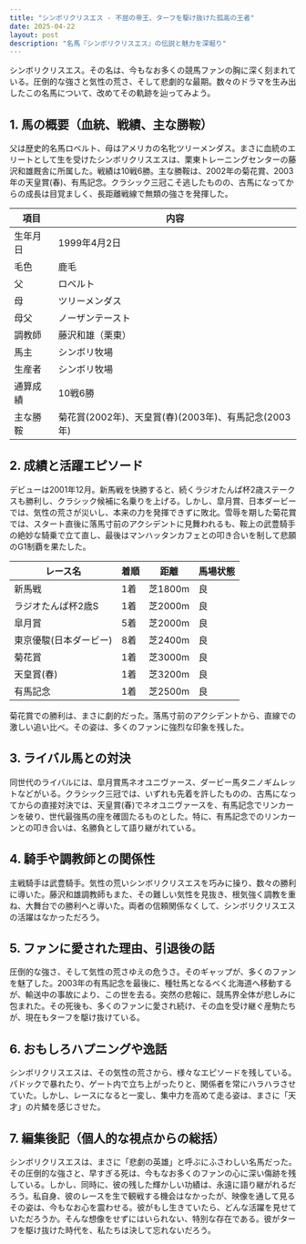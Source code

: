 ```yaml
---
title: "シンボリクリスエス - 不屈の帝王、ターフを駆け抜けた孤高の王者"
date: 2025-04-22
layout: post
description: "名馬『シンボリクリスエス』の伝説と魅力を深堀り"
---
```


シンボリクリスエス。その名は、今もなお多くの競馬ファンの胸に深く刻まれている。圧倒的な強さと気性の荒さ、そして悲劇的な最期。数々のドラマを生み出したこの名馬について、改めてその軌跡を辿ってみよう。

## 1. 馬の概要（血統、戦績、主な勝鞍）

父は歴史的名馬ロベルト、母はアメリカの名牝ツリーメンダス。まさに血統のエリートとして生を受けたシンボリクリスエスは、栗東トレーニングセンターの藤沢和雄厩舎に所属した。戦績は10戦6勝。主な勝鞍は、2002年の菊花賞、2003年の天皇賞(春)、有馬記念。クラシック三冠こそ逃したものの、古馬になってからの成長は目覚ましく、長距離戦線で無類の強さを発揮した。

| 項目 | 内容 |
|---|---|
| 生年月日 | 1999年4月2日 |
| 毛色 | 鹿毛 |
| 父 | ロベルト |
| 母 | ツリーメンダス |
| 母父 | ノーザンテースト |
| 調教師 | 藤沢和雄（栗東） |
| 馬主 | シンボリ牧場 |
| 生産者 | シンボリ牧場 |
| 通算成績 | 10戦6勝 |
| 主な勝鞍 | 菊花賞(2002年)、天皇賞(春)(2003年)、有馬記念(2003年) |


## 2. 成績と活躍エピソード

デビューは2001年12月。新馬戦を快勝すると、続くラジオたんぱ杯2歳ステークスも勝利し、クラシック候補に名乗りを上げる。しかし、皐月賞、日本ダービーでは、気性の荒さが災いし、本来の力を発揮できずに敗北。雪辱を期した菊花賞では、スタート直後に落馬寸前のアクシデントに見舞われるも、鞍上の武豊騎手の絶妙な騎乗で立て直し、最後はマンハッタンカフェとの叩き合いを制して悲願のG1制覇を果たした。

| レース名 | 着順 | 距離 | 馬場状態 |
|---|---|---|---|
| 新馬戦 | 1着 | 芝1800m | 良 |
| ラジオたんぱ杯2歳S | 1着 | 芝2000m | 良 |
| 皐月賞 | 5着 | 芝2000m | 良 |
| 東京優駿(日本ダービー) | 8着 | 芝2400m | 良 |
| 菊花賞 | 1着 | 芝3000m | 良 |
| 天皇賞(春) | 1着 | 芝3200m | 良 |
| 有馬記念 | 1着 | 芝2500m | 良 |

菊花賞での勝利は、まさに劇的だった。落馬寸前のアクシデントから、直線での激しい追い比べ。その姿は、多くのファンに強烈な印象を残した。


## 3. ライバル馬との対決

同世代のライバルには、皐月賞馬ネオユニヴァース、ダービー馬タニノギムレットなどがいる。クラシック三冠では、いずれも先着を許したものの、古馬になってからの直接対決では、天皇賞(春)でネオユニヴァースを、有馬記念でリンカーンを破り、世代最強馬の座を確固たるものとした。特に、有馬記念でのリンカーンとの叩き合いは、名勝負として語り継がれている。

## 4. 騎手や調教師との関係性

主戦騎手は武豊騎手。気性の荒いシンボリクリスエスを巧みに操り、数々の勝利に導いた。藤沢和雄調教師もまた、その難しい気性を見抜き、根気強く調教を重ね、大舞台での勝利へと導いた。両者の信頼関係なくして、シンボリクリスエスの活躍はなかっただろう。

## 5. ファンに愛された理由、引退後の話

圧倒的な強さ、そして気性の荒さゆえの危うさ。そのギャップが、多くのファンを魅了した。2003年の有馬記念を最後に、種牡馬となるべく北海道へ移動するが、輸送中の事故により、この世を去る。突然の悲報に、競馬界全体が悲しみに包まれた。その死後も、多くのファンに愛され続け、その血を受け継ぐ産駒たちが、現在もターフを駆け抜けている。

## 6. おもしろハプニングや逸話

シンボリクリスエスは、その気性の荒さから、様々なエピソードを残している。パドックで暴れたり、ゲート内で立ち上がったりと、関係者を常にハラハラさせていた。しかし、レースになると一変し、集中力を高めて走る姿は、まさに「天才」の片鱗を感じさせた。

## 7. 編集後記（個人的な視点からの総括）

シンボリクリスエスは、まさに「悲劇の英雄」と呼ぶにふさわしい名馬だった。その圧倒的な強さと、早すぎる死は、今もなお多くのファンの心に深い傷跡を残している。しかし、同時に、彼の残した輝かしい功績は、永遠に語り継がれるだろう。私自身、彼のレースを生で観戦する機会はなかったが、映像を通して見るその姿は、今もなお心を震わせる。彼がもし生きていたら、どんな活躍を見せていただろうか。そんな想像をせずにはいられない、特別な存在である。彼がターフを駆け抜けた時代を、私たちは決して忘れないだろう。
